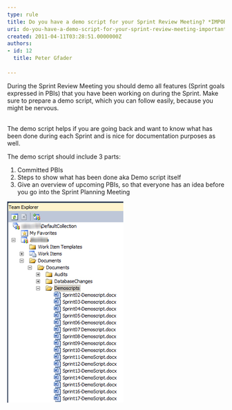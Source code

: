```yaml
---
type: rule
title: Do you have a demo script for your Sprint Review Meeting? *IMPORTANT*
uri: do-you-have-a-demo-script-for-your-sprint-review-meeting-important
created: 2011-04-11T03:28:51.0000000Z
authors:
- id: 12
  title: Peter Gfader

---
```


​​During the Sprint Review Meeting you should demo all features (Sprint goals expressed in PBIs) that you have been working on during the Sprint. Make sure to prepare a demo script, which you can follow easily, because you might be nervous. 

<br>The demo script helps if you are going back and want to know what has been done during each Sprint and is nice for documentation purposes as well. 

   The demo script should include 3 parts:

1. Committed PBIs
2. Steps to show what has been done aka Demo script itself​
3. Give an overview of upcoming PBIs, so that everyone has an idea before you go into the Sprint Planning Meeting


![ Store the demo scripts on TFS](StoreDemoScriptInTFS.jpg)
